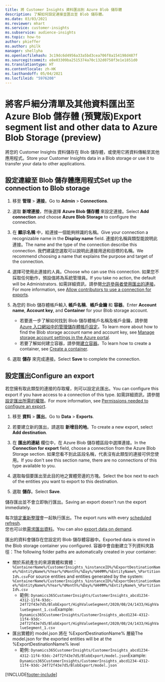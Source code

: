 ```yaml
---
title: 將 Customer Insights 資料匯出到 Azure Blob 儲存體
description: 了解如何設定連接並匯出至 Blob 儲存體。
ms.date: 03/03/2021
ms.reviewer: mhart
ms.service: customer-insights
ms.subservice: audience-insights
ms.topic: how-to
author: pkieffer
ms.author: philk
manager: shellyha
ms.openlocfilehash: 3c19dc6d4956a33a5bd3cea706f8a154198d487f
ms.sourcegitcommit: e8e03309ba2515374a70c132d0758f3e1e1851d0
ms.translationtype: HT
ms.contentlocale: zh-HK
ms.lasthandoff: 05/04/2021
ms.locfileid: "5976208"
---
```

# <a name="export-segment-list-and-other-data-to-azure-blob-storage-preview"></a><span data-ttu-id="7ca38-103">將客戶細分清單及其他資料匯出至 Azure Blob 儲存體 (預覽版)</span><span class="sxs-lookup"><span data-stu-id="7ca38-103">Export segment list and other data to Azure Blob Storage (preview)</span></span>

<span data-ttu-id="7ca38-104">將您的 Customer Insights 資料儲存在 Blob 儲存體，或使用它將資料傳輸至其他應用程式。</span><span class="sxs-lookup"><span data-stu-id="7ca38-104">Store your Customer Insights data in a Blob storage or use it to transfer your data to other applications.</span></span>

## <a name="set-up-the-connection-to-blob-storage"></a><span data-ttu-id="7ca38-105">設定連線至 Blob 儲存體應用程式</span><span class="sxs-lookup"><span data-stu-id="7ca38-105">Set up the connection to Blob storage</span></span>

1. <span data-ttu-id="7ca38-106">移至 **管理** > **連接**。</span><span class="sxs-lookup"><span data-stu-id="7ca38-106">Go to **Admin** > **Connections**.</span></span>

1. <span data-ttu-id="7ca38-107">選取 **新增連接**，然後選擇 **Azure Blob 儲存體** 來設定連接。</span><span class="sxs-lookup"><span data-stu-id="7ca38-107">Select **Add connection** and choose **Azure Blob Storage** to configure the connection.</span></span>

1. <span data-ttu-id="7ca38-108">在 **顯示名稱** 中，給連接一個能夠辨識的名稱。</span><span class="sxs-lookup"><span data-stu-id="7ca38-108">Give your connection a recognizable name in the **Display name** field.</span></span> <span data-ttu-id="7ca38-109">連接的名稱與類型能說明此連接。</span><span class="sxs-lookup"><span data-stu-id="7ca38-109">The name and the type of the connection describe this connection.</span></span> <span data-ttu-id="7ca38-110">我們建議您選取可以說明此連接用途和目標的名稱。</span><span class="sxs-lookup"><span data-stu-id="7ca38-110">We recommend choosing a name that explains the purpose and target of the connection.</span></span>

1. <span data-ttu-id="7ca38-111">選擇可使用此連接的人員。</span><span class="sxs-lookup"><span data-stu-id="7ca38-111">Choose who can use this connection.</span></span> <span data-ttu-id="7ca38-112">如果您不採取任何動作，預設值將為系統管理員。</span><span class="sxs-lookup"><span data-stu-id="7ca38-112">If you take no action, the default will be Administrators.</span></span> <span data-ttu-id="7ca38-113">如需詳細資訊，請參閱[允許參與者使用匯出的連接](connections.md#allow-contributors-to-use-a-connection-for-exports)。</span><span class="sxs-lookup"><span data-stu-id="7ca38-113">For more information, see [Allow contributors to use a connection for exports](connections.md#allow-contributors-to-use-a-connection-for-exports).</span></span>

1. <span data-ttu-id="7ca38-114">為您的 Blob 儲存體帳戶輸入 **帳戶名稱**、**帳戶金鑰** 和 **容器**。</span><span class="sxs-lookup"><span data-stu-id="7ca38-114">Enter **Account name**, **Account key**, and **Container** for your Blob storage account.</span></span>
    - <span data-ttu-id="7ca38-115">若要進一步了解如何找到 Blob 儲存體帳戶名稱及帳戶金鑰，請參閱 [Azure 入口網站中的管理儲存體帳戶設定](/azure/storage/common/storage-account-manage)。</span><span class="sxs-lookup"><span data-stu-id="7ca38-115">To learn more about how to find the Blob storage account name and account key, see [Manage storage account settings in the Azure portal](/azure/storage/common/storage-account-manage).</span></span>
    - <span data-ttu-id="7ca38-116">若要了解如何建立容器，請參閱[建立容器](/azure/storage/blobs/storage-quickstart-blobs-portal#create-a-container)。</span><span class="sxs-lookup"><span data-stu-id="7ca38-116">To learn how to create a container, see [Create a container](/azure/storage/blobs/storage-quickstart-blobs-portal#create-a-container).</span></span>

1. <span data-ttu-id="7ca38-117">選取 **儲存** 來完成連接。</span><span class="sxs-lookup"><span data-stu-id="7ca38-117">Select **Save** to complete the connection.</span></span> 

## <a name="configure-an-export"></a><span data-ttu-id="7ca38-118">設定匯出</span><span class="sxs-lookup"><span data-stu-id="7ca38-118">Configure an export</span></span>

<span data-ttu-id="7ca38-119">若您擁有取此類型的連接的存取權，則可以設定此匯出。</span><span class="sxs-lookup"><span data-stu-id="7ca38-119">You can configure this export if you have access to a connection of this type.</span></span> <span data-ttu-id="7ca38-120">如需詳細資訊，請參閱[設定匯出所需的權限](export-destinations.md#set-up-a-new-export)。</span><span class="sxs-lookup"><span data-stu-id="7ca38-120">For more information, see [Permissions needed to configure an export](export-destinations.md#set-up-a-new-export).</span></span>

1. <span data-ttu-id="7ca38-121">移至 **資料** > **匯出**。</span><span class="sxs-lookup"><span data-stu-id="7ca38-121">Go to **Data** > **Exports**.</span></span>

1. <span data-ttu-id="7ca38-122">若要建立新的匯出，請選取 **新增目的地**。</span><span class="sxs-lookup"><span data-stu-id="7ca38-122">To create a new export, select **Add destination**.</span></span>

1. <span data-ttu-id="7ca38-123">在 **匯出的連結** 欄位中，在 Azure Blob 儲存體區段中選擇連接。</span><span class="sxs-lookup"><span data-stu-id="7ca38-123">In the **Connection for export** field, choose a connection from the Azure Blob Storage section.</span></span> <span data-ttu-id="7ca38-124">如果您看不到此區段名稱，代表沒有此類型的連接可供您使用。</span><span class="sxs-lookup"><span data-stu-id="7ca38-124">If you don't see this section name, there are no connections of this type available to you.</span></span>

1. <span data-ttu-id="7ca38-125">選取每個要匯出至此目的地之實體旁邊的方塊。</span><span class="sxs-lookup"><span data-stu-id="7ca38-125">Select the box next to each of the entities you want to export to this destination.</span></span>

1. <span data-ttu-id="7ca38-126">選取 **儲存**。</span><span class="sxs-lookup"><span data-stu-id="7ca38-126">Select **Save**.</span></span>

<span data-ttu-id="7ca38-127">儲存匯出並不會立即執行匯出。</span><span class="sxs-lookup"><span data-stu-id="7ca38-127">Saving an export doesn't run the export immediately.</span></span>

<span data-ttu-id="7ca38-128">每次[排定重新整理](system.md#schedule-tab)會一起執行匯出。</span><span class="sxs-lookup"><span data-stu-id="7ca38-128">The export runs with every [scheduled refresh](system.md#schedule-tab).</span></span>     
<span data-ttu-id="7ca38-129">您也可以依[需求匯出資料](export-destinations.md#run-exports-on-demand)。</span><span class="sxs-lookup"><span data-stu-id="7ca38-129">You can also [export data on demand](export-destinations.md#run-exports-on-demand).</span></span> 

<span data-ttu-id="7ca38-130">匯出的資料會儲存在您設定的 Blob 儲存體容器中。</span><span class="sxs-lookup"><span data-stu-id="7ca38-130">Exported data is stored in the Blob storage container you configured.</span></span> <span data-ttu-id="7ca38-131">容器中會自動建立下列資料夾路徑：</span><span class="sxs-lookup"><span data-stu-id="7ca38-131">The following folder paths are automatically created in your container:</span></span>

- <span data-ttu-id="7ca38-132">關於系統產生的來源實體和實體：`%ContainerName%/CustomerInsights_%instanceID%/%ExportDestinationName%/%EntityName%/%Year%/%Month%/%Day%/%HHMM%/%EntityName%_%PartitionId%.csv`</span><span class="sxs-lookup"><span data-stu-id="7ca38-132">For source entities and entities generated by the system: `%ContainerName%/CustomerInsights_%instanceID%/%ExportDestinationName%/%EntityName%/%Year%/%Month%/%Day%/%HHMM%/%EntityName%_%PartitionId%.csv`</span></span>
  - <span data-ttu-id="7ca38-133">範例: `Dynamics365CustomerInsights/CustomerInsights_abcd1234-4312-11f4-93dc-24f72f43e7d5/BlobExport/HighValueSegment/2020/08/24/1433/HighValueSegment_1.csv`</span><span class="sxs-lookup"><span data-stu-id="7ca38-133">Example: `Dynamics365CustomerInsights/CustomerInsights_abcd1234-4312-11f4-93dc-24f72f43e7d5/BlobExport/HighValueSegment/2020/08/24/1433/HighValueSegment_1.csv`</span></span>
- <span data-ttu-id="7ca38-134">匯出實體的 model.json 將在 %ExportDestinationName% 層級</span><span class="sxs-lookup"><span data-stu-id="7ca38-134">The model.json for the exported entities will be at the %ExportDestinationName% level</span></span>
  - <span data-ttu-id="7ca38-135">範例: `Dynamics365CustomerInsights/CustomerInsights_abcd1234-4312-11f4-93dc-24f72f43e7d5/BlobExport/model.json`</span><span class="sxs-lookup"><span data-stu-id="7ca38-135">Example: `Dynamics365CustomerInsights/CustomerInsights_abcd1234-4312-11f4-93dc-24f72f43e7d5/BlobExport/model.json`</span></span>

[!INCLUDE[footer-include](../includes/footer-banner.md)]
